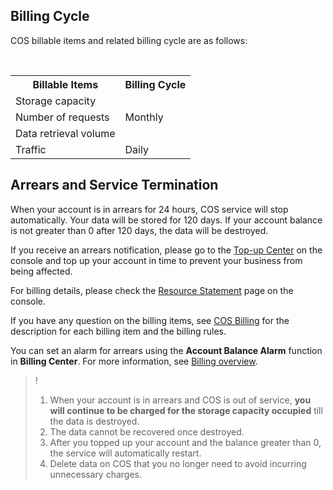 ## Billing Cycle

COS billable items and related billing cycle are as follows:

<table>
   <tr>
      <th>Billable Items</td>
      <th>Billing Cycle</td>
   </tr>
   <tr>
      <td>Storage capacity</td>
      <td rowspan="3">Monthly</td>
   </tr>
   <tr>
      <td>Number of requests</td>

   </tr>
   <tr>
​      <td>Data retrieval volume</td>

   </tr>
   <tr>
​      <td>Traffic</td>
​      <td>Daily</td>
   </tr>
</table>

## Arrears and Service Termination

When your account is in arrears for 24 hours, COS service will stop automatically. Your data will be stored for 120 days. If your account balance is not greater than 0 after 120 days, the data will be destroyed. 

If you receive an arrears notification, please go to the [Top-up Center](https://console.cloud.tencent.com/account/recharge) on the console and top up your account in time to prevent your business from being affected.

For billing details, please check the [Resource Statement](https://console.cloud.tencent.com/account/resources) page on the console. 

If you have any question on the billing items, see [COS Billing](https://intl.cloud.tencent.com/document/product/436/6239) for the description for each billing item and the billing rules.

You can set an alarm for arrears using the **Account Balance Alarm** function in **Billing Center**. For more information, see [Billing overview](https://intl.cloud.tencent.com/document/product/555).

>!
> 1. When your account is in arrears and COS is out of service, **you will continue to be charged for the storage capacity occupied** till the data is destroyed.
> 2. The data cannot be recovered once destroyed.
> 3. After you topped up your account and the balance greater than 0, the service will  automatically restart.
> 4. Delete data on COS that you no longer need to avoid incurring unnecessary charges.




